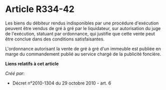 # Article R334-42

Les biens du débiteur rendus indisponibles par une procédure d'exécution peuvent être vendus de gré à gré par le liquidateur,
sur autorisation du juge de l'exécution, statuant par ordonnance, qui justifie que cette vente peut être conclue dans des
conditions satisfaisantes. 

L'ordonnance autorisant la vente de gré à gré d'un immeuble est publiée en marge du commandement publié au service chargé de
la publicité foncière.

**Liens relatifs à cet article**

_Créé par_:

  - Décret n°2010-1304 du 29 octobre 2010 - art. 6
